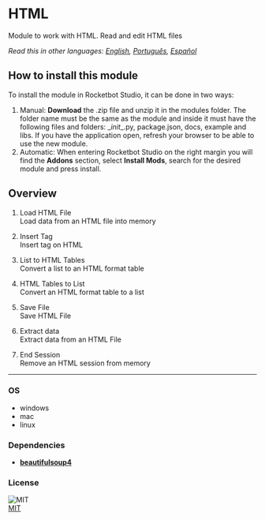 



# HTML
  
Module to work with HTML. Read and edit HTML files  

*Read this in other languages: [English](README.md), [Português](README.pr.md), [Español](README.es.md)*

## How to install this module
  
To install the module in Rocketbot Studio, it can be done in two ways:
1. Manual: __Download__ the .zip file and unzip it in the modules folder. The folder name must be the same as the module and inside it must have the following files and folders: \__init__.py, package.json, docs, example and libs. If you have the application open, refresh your browser to be able to use the new module.
2. Automatic: When entering Rocketbot Studio on the right margin you will find the **Addons** section, select **Install Mods**, search for the desired module and press install.  


## Overview


1. Load HTML File  
Load data from an HTML file into memory

2. Insert Tag  
Insert tag on HTML

3. List to HTML Tables  
Convert a list to an HTML format table

4. HTML Tables to List  
Convert an HTML format table to a list

5. Save File  
Save HTML File

6. Extract data  
Extract data from an HTML File

7. End Session  
Remove an HTML session from memory  




----
### OS

- windows
- mac
- linux

### Dependencies
- [**beautifulsoup4**](https://pypi.org/project/beautifulsoup4/)
### License
  
![MIT](https://camo.githubusercontent.com/107590fac8cbd65071396bb4d04040f76cde5bde/687474703a2f2f696d672e736869656c64732e696f2f3a6c6963656e73652d6d69742d626c75652e7376673f7374796c653d666c61742d737175617265)  
[MIT](http://opensource.org/licenses/mit-license.ph)